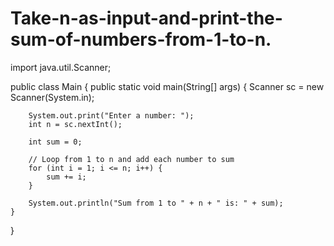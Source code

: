 # Take-n-as-input-and-print-the-sum-of-numbers-from-1-to-n.
import java.util.Scanner;

public class Main {
    public static void main(String[] args) {
        Scanner sc = new Scanner(System.in);

        System.out.print("Enter a number: ");
        int n = sc.nextInt();

        int sum = 0;

        // Loop from 1 to n and add each number to sum
        for (int i = 1; i <= n; i++) {
            sum += i;
        }

        System.out.println("Sum from 1 to " + n + " is: " + sum);
    }
}
